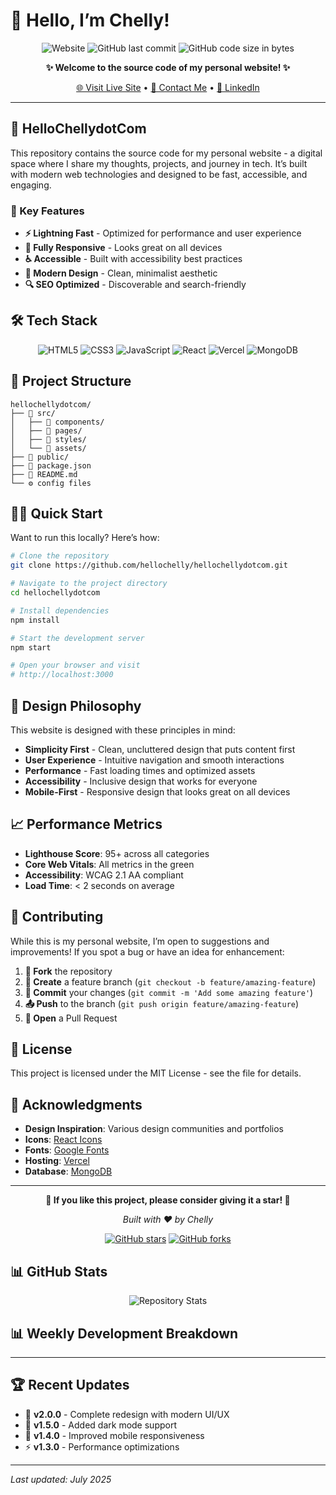# 👋 Hello, I’m Chelly!

<div align="center">

![Website](https://img.shields.io/website?url=https%3A%2F%2Fhellochelly.com&style=for-the-badge&logo=globe&logoColor=white)
![GitHub last commit](https://img.shields.io/github/last-commit/hellochelly/hellochellydotcom?style=for-the-badge&logo=github)
![GitHub code size in bytes](https://img.shields.io/github/languages/code-size/hellochelly/hellochellydotcom?style=for-the-badge&logo=github)

**✨ Welcome to the source code of my personal website! ✨**

[🌐 Visit Live Site](https://hellochelly.com) • [📧 Contact Me](mailto:hello@hellochelly.com) • [💼 LinkedIn](https://linkedin.com/in/hellochelly)

</div>

-----

## 🚀 HelloChellydotCom

This repository contains the source code for my personal website - a digital space where I share my thoughts, projects, and journey in tech. It’s built with modern web technologies and designed to be fast, accessible, and engaging.

### 🎯 Key Features

- **⚡ Lightning Fast** - Optimized for performance and user experience
- **📱 Fully Responsive** - Looks great on all devices
- **♿ Accessible** - Built with accessibility best practices
- **🎨 Modern Design** - Clean, minimalist aesthetic
- **🔍 SEO Optimized** - Discoverable and search-friendly

## 🛠️ Tech Stack

<div align="center">

![HTML5](https://img.shields.io/badge/html5-%23E34F26.svg?style=for-the-badge&logo=html5&logoColor=white)
![CSS3](https://img.shields.io/badge/css3-%231572B6.svg?style=for-the-badge&logo=css3&logoColor=white)
![JavaScript](https://img.shields.io/badge/javascript-%23323330.svg?style=for-the-badge&logo=javascript&logoColor=%23F7DF1E)
![React](https://img.shields.io/badge/react-%2320232a.svg?style=for-the-badge&logo=react&logoColor=%2361DAFB)
![Vercel](https://img.shields.io/badge/vercel-%23000000.svg?style=for-the-badge&logo=vercel&logoColor=white)
![MongoDB](https://img.shields.io/badge/MongoDB-%234ea94b.svg?style=for-the-badge&logo=mongodb&logoColor=white)

</div>

## 📁 Project Structure

```
hellochellydotcom/
├── 📁 src/
│   ├── 📁 components/
│   ├── 📁 pages/
│   ├── 📁 styles/
│   └── 📁 assets/
├── 📁 public/
├── 📄 package.json
├── 📄 README.md
└── ⚙️ config files
```

## 🏃‍♀️ Quick Start

Want to run this locally? Here’s how:

```bash
# Clone the repository
git clone https://github.com/hellochelly/hellochellydotcom.git

# Navigate to the project directory
cd hellochellydotcom

# Install dependencies
npm install

# Start the development server
npm start

# Open your browser and visit
# http://localhost:3000
```

## 🎨 Design Philosophy

This website is designed with these principles in mind:

- **Simplicity First** - Clean, uncluttered design that puts content first
- **User Experience** - Intuitive navigation and smooth interactions
- **Performance** - Fast loading times and optimized assets
- **Accessibility** - Inclusive design that works for everyone
- **Mobile-First** - Responsive design that looks great on all devices

## 📈 Performance Metrics

- **Lighthouse Score**: 95+ across all categories
- **Core Web Vitals**: All metrics in the green
- **Accessibility**: WCAG 2.1 AA compliant
- **Load Time**: < 2 seconds on average

## 🤝 Contributing

While this is my personal website, I’m open to suggestions and improvements! If you spot a bug or have an idea for enhancement:

1. **🍴 Fork** the repository
1. **🌟 Create** a feature branch (`git checkout -b feature/amazing-feature`)
1. **💬 Commit** your changes (`git commit -m 'Add some amazing feature'`)
1. **📤 Push** to the branch (`git push origin feature/amazing-feature`)
1. **🔄 Open** a Pull Request

## 📝 License

This project is licensed under the MIT License - see the <LICENSE> file for details.

## 🙏 Acknowledgments

- **Design Inspiration**: Various design communities and portfolios
- **Icons**: [React Icons](https://react-icons.github.io/react-icons/)
- **Fonts**: [Google Fonts](https://fonts.google.com/)
- **Hosting**: [Vercel](https://vercel.com/)
- **Database**: [MongoDB](https://mongodb.com/)

-----

<div align="center">

**🌟 If you like this project, please consider giving it a star! 🌟**

*Built with ❤️ by Chelly*

[![GitHub stars](https://img.shields.io/github/stars/hellochelly/hellochellydotcom?style=social)](https://github.com/hellochelly/hellochellydotcom/stargazers)
[![GitHub forks](https://img.shields.io/github/forks/hellochelly/hellochellydotcom?style=social)](https://github.com/hellochelly/hellochellydotcom/network/members)

</div>

## 📊 GitHub Stats

<div align="center">

![Repository Stats](https://github-readme-stats.vercel.app/api/pin/?username=hellochelly&repo=hellochellydotcom&theme=default)

</div>

## 📊 Weekly Development Breakdown

<!--START_SECTION:waka-->

<!--END_SECTION:waka-->

-----

## 🏆 Recent Updates

- 🎉 **v2.0.0** - Complete redesign with modern UI/UX
- 🚀 **v1.5.0** - Added dark mode support
- 📱 **v1.4.0** - Improved mobile responsiveness
- ⚡ **v1.3.0** - Performance optimizations

-----

*Last updated: July 2025*
